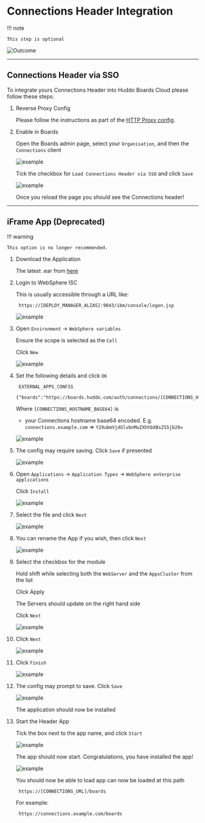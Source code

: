 # Connections Header Integration

!!! note

    This step is optional

![Outcome](../../assets/connections/header.png)

---

## Connections Header via SSO

To integrate yours Connections Header into Huddo Boards Cloud please follow these steps:

1. Reverse Proxy Config

    Please follow the instructions as part of the [HTTP Proxy config](httpd.md#connections-sso-header-config).

1. Enable in Boards

    Open the Boards admin page, select your `Organisation`, and then the `Connections` client

    ![example](../../assets/connections/admin-client.png)

    Tick the checkbox for `Load Connections Header via SSO` and click `Save`

    ![example](../../assets/connections/header-sso.png)

    Once you reload the page you should see the Connections header!

---

## iFrame App (Deprecated)

!!! warning
    
    This option is no longer recommended.

1. Download the Application

    The latest .ear from [here](../../assets/connections/kudos-boards-frame.ear)

1. Login to WebSphere ISC

    This is usually accessible through a URL like:

        https://[DEPLOY_MANAGER_ALIAS]:9043/ibm/console/logon.jsp

    ![example](../../assets/connections/isc.png)

1. Open `Environment` -> `WebSphere variables`

    Ensure the scope is selected as the `Cell`

    Click `New`

    ![example](../../assets/connections/iframe/env1.png)


1. Set the following details and click `OK`

        EXTERNAL_APPS_CONFIG
        {"boards":"https://boards.huddo.com/auth/connections/[CONNECTIONS_HOSTNAME_BASE64]"}

    Where `[CONNECTIONS_HOSTNAME_BASE64]` is

    - your Connections hostname base64 encoded.  E.g.</br>
      `connections.example.com` => `Y29ubmVjdGlvbnMuZXhhbXBsZS5jb20=`</br>

    ![example](../../assets/connections/iframe/env-hybrid.png)

1. The config may require saving. Click `Save` if presented

    ![example](../../assets/connections/isc-sync.png)

1. Open `Applications` -> `Application Types` -> `WebSphere enterprise applications`

    Click `Install`

    ![example](../../assets/connections/iframe/app1.png)

1. Select the file and click `Next`

    ![example](../../assets/connections/iframe/app2.png)

1. You can rename the App if you wish, then click `Next`

    ![example](../../assets/connections/iframe/app4.png)

1. Select the checkbox for the module

    Hold shift while selecting both the `WebServer` and the `AppsCluster` from the list

    Click Apply

    The Servers should update on the right hand side

    Click `Next`

    ![example](../../assets/connections/iframe/app5.png)

1. Click `Next`

    ![example](../../assets/connections/iframe/app6.png)

1. Click `Finish`

    ![example](../../assets/connections/iframe/app7.png)

1. The config may prompt to save. Click `Save`

    ![example](../../assets/connections/iframe/app8.png)

    The application should now be installed

1. Start the Header App

    Tick the box next to the app name, and click `Start`

    ![example](../../assets/connections/iframe/app9.png)

    The app should now start. Congratulations, you have installed the app!

    ![example](../../assets/connections/iframe/app10.png)

    You should now be able to load  app can now be loaded at this path

        https://[CONNECTIONS_URL]/boards

    For example:

        https://connections.example.com/boards
